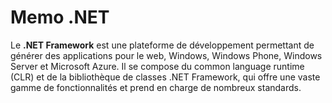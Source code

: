 # Memo .NET

Le **.NET Framework** est une plateforme de développement permettant de générer des applications pour le web, Windows, Windows Phone, Windows Server et Microsoft Azure.  Il se compose du common language runtime (CLR) et de la bibliothèque de classes .NET Framework, qui offre une vaste gamme de fonctionnalités et prend en charge de nombreux standards.
<!--stackedit_data:
eyJoaXN0b3J5IjpbLTg3NjkwMDYwMV19
-->